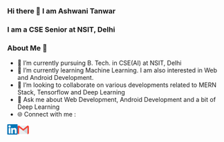 ### Hi there 👋 I am Ashwani Tanwar
### I am a CSE Senior at NSIT, Delhi

### About Me 🚀
- 🔭 I’m currently pursuing B. Tech. in CSE(AI) at NSIT, Delhi
- 🌱 I’m currently learning Machine Learning. I am also interested in Web and Android Development.
- 👯 I’m looking to collaborate on various developments related to MERN Stack, Tensorflow and Deep Learning
- 💬 Ask me about Web Development, Android Development and a bit of Deep Learning
- 🌐 Connect with me : 
<a href="https://www.linkedin.com/in/tashwani69/">
  <img align="left" width="24px" src="https://github.com/deut-erium/deut-erium/blob/master/assets/linkedin.svg"  />
</a>
<a href="mailto:tashwani69@gmail.com">
  <img align="left" width="26px" src="https://github.com/deut-erium/deut-erium/blob/master/assets/gmail.svg" />
</a>
